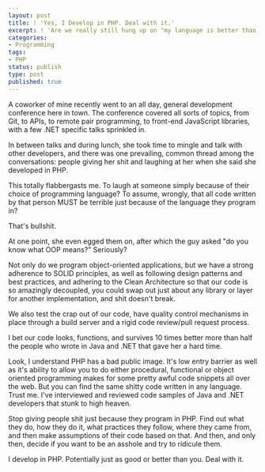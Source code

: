 ```yaml
---
layout: post
title: ! 'Yes, I Develop in PHP. Deal with it.'
excerpt: ! 'Are we really still hung up on "my language is better than your language?"'
categories:
- Programming
tags:
- PHP
status: publish
type: post
published: true
---
```

A coworker of mine recently went to an all day, general development conference here in town. The conference covered
all sorts of topics, from Git, to APIs, to remote pair programming, to front-end JavaScript libraries, with a few
.NET specific talks sprinkled in.

In between talks and during lunch, she took time to mingle and talk with other developers, and there was one prevailing,
common thread among the conversations: people giving her shit and laughing at her when she said she developed in PHP.

This totally flabbergasts me. To laugh at someone simply because of their choice of programming language? To assume,
wrongly, that all code written by that person MUST be terrible just because of the language they program in?

That's bullshit.

At one point, she even egged them on, after which the guy asked "do you know what OOP means?" Seriously?

Not only do we program object-oriented applications, but we have a strong adherence to SOLID principles, as well as
following design patterns and best practices, and adhering to the Clean Architecture so that our code is
so amazingly decoupled, you could swap out just about any library or layer for another implementation, and shit
doesn't break.

We also test the crap out of our code, have quality control mechanisms in place through a build server and a rigid
code review/pull request process.

I bet our code looks, functions, and survives 10 times better more than half the people who wrote in Java and .NET that
gave her a hard time.

Look, I understand PHP has a bad public image. It's low entry barrier as well as it's ability to allow you to do either
procedural, functional or object oriented programming makes for some pretty awful code snippets all over the web. But
you can find the same shitty code written in any language. Trust me. I've interviewed and reviewed code samples of
Java and .NET developers that stunk to high heaven.

Stop giving people shit just because they program in PHP. Find out what they do, how they do it, what practices they
follow, where they came from, and then make assumptions of their code based on that. And then, and only then, decide
if you want to be an asshole and try to ridicule them.

I develop in PHP. Potentially just as good or better than you. Deal with it.
